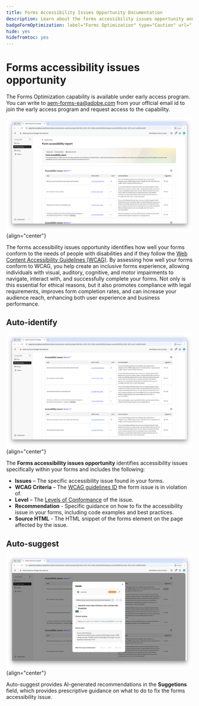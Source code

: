 ```yaml
---
title: Forms Accessibility Issues Opportunity Documentation
description: Learn about the forms accessibility issues opportunity and how to use it to improve forms accessibility and user experience on your website.
badgeFormOptimization: label="Forms Optimization" type="Caution" url="../../opportunity-types/form-optimization.md" tooltip="Forms Optimization"
hide: yes
hidefromtoc: yes
---
```


# Forms accessibility issues opportunity

<span class="preview"> The Forms Optimization capability is available under early access program. You can write to aem-forms-ea@adobe.com from your official email id to join the early access program and request access to the capability. </span>

![Forms accessibility issues opportunity](./assets/forms-accessibility-issues/hero.png){align="center"}

The forms accessibility issues opportunity identifies how well your forms conform to the needs of people with disabilities and if they follow the [Web Content Accessibility Guidelines (WCAG)](https://www.w3.org/TR/WCAG21/). By assessing how well your forms conform to WCAG, you help create an inclusive forms experience, allowing individuals with visual, auditory, cognitive, and motor impairments to navigate, interact with, and successfully complete your forms. Not only is this essential for ethical reasons, but it also promotes compliance with legal requirements, improves form completion rates, and can increase your audience reach, enhancing both user experience and business performance.

## Auto-identify

![Auto-identify forms accessibility issues](./assets/forms-accessibility-issues/auto-identify.png){align="center"} 

The **Forms accessibility issues opportunity** identifies accessibility issues specifically within your forms and includes the following:

* **Issues** – The specific accessibility issue found in your forms.
* **WCAG Criteria** – The [WCAG guidelines ID](https://www.w3.org/TR/WCAG21/) the form issue is in violation of.
* **Level** – The [Levels of Conformance](https://www.w3.org/WAI/WCAG21/Understanding/conformance#levels) of the issue. 
* **Recommendation** - Specific guidance on how to fix the accessibility issue in your forms, including code examples and best practices.
* **Source HTML** - The HTML snippet of the forms element on the page affected by the issue.

## Auto-suggest

![Auto-suggest forms accessibility issues](./assets/forms-accessibility-issues/auto-suggest.png){align="center"} 

Auto-suggest provides AI-generated recommendations in the **Suggetions** field, which provides prescriptive guidance on what to do to fix the forms accessibility issue.

<!-- 

## Auto-optimize

[!BADGE Ultimate]{type=Positive tooltip="Ultimate"}

![Auto-optimize forms accessibility issues](./assets/accessibility-issues/auto-optimize.png){align="center"}

Sites Optimizer Ultimate adds the ability to deploy auto-optimization for the form accessibility issues found.

>[!BEGINTABS]

>[!TAB Deploy optimization]

{{auto-optimize-deploy-optimization-slack}}

>[!TAB Request approval]

{{auto-optimize-request-approval}}

>[!ENDTABS]
-->

